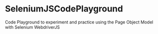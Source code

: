 # SeleniumJSCodePlayground
Code Playground to experiment and practice using the Page Object Model with Selenium WebdriverJS
